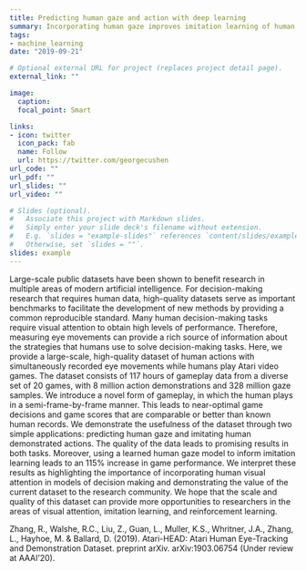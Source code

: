 ```yaml
---
title: Predicting human gaze and action with deep learning
summary: Incorporating human gaze improves imitation learning of human actions in ATARI games.
tags:
- machine_learning 
date: "2019-09-21"

# Optional external URL for project (replaces project detail page).
external_link: ""

image:
  caption:
  focal_point: Smart

links:
- icon: twitter
  icon_pack: fab
  name: Follow
  url: https://twitter.com/georgecushen
url_code: ""
url_pdf: ""
url_slides: ""
url_video: ""

# Slides (optional).
#   Associate this project with Markdown slides.
#   Simply enter your slide deck's filename without extension.
#   E.g. `slides = "example-slides"` references `content/slides/example-slides.md`.
#   Otherwise, set `slides = ""`.
slides: example
---
```


Large-scale public datasets have been shown to benefit research in multiple areas of modern artificial intelligence. For decision-making research that requires human data, high-quality datasets serve as important benchmarks to facilitate the development of new methods by providing a common reproducible standard. Many human decision-making tasks require visual attention to obtain high levels of performance. Therefore, measuring eye movements can provide a rich source of information about the strategies that humans use to solve decision-making tasks. Here, we provide a large-scale, high-quality dataset of human actions with simultaneously recorded eye movements while humans play Atari video games. The dataset consists of 117 hours of gameplay data from a diverse set of 20 games, with 8 million action demonstrations and 328 million gaze samples. We introduce a novel form of gameplay, in which the human plays in a semi-frame-by-frame manner. This leads to near-optimal game decisions and game scores that are comparable or better than known human records. We demonstrate the usefulness of the dataset through two simple applications: predicting human gaze and imitating human demonstrated actions. The quality of the data leads to promising results in both tasks. Moreover, using a learned human gaze model to inform imitation learning leads to an 115% increase in game performance. We interpret these results as highlighting the importance of incorporating human visual attention in models of decision making and demonstrating the value of the current dataset to the research community. We hope that the scale and quality of this dataset can provide more opportunities to researchers in the areas of visual attention, imitation learning, and reinforcement learning. 


Zhang, R., Walshe, R.C., Liu, Z., Guan, L., Muller, K.S., Whritner, J.A., Zhang, L., Hayhoe, M. & Ballard, D. (2019). Atari-HEAD: Atari Human Eye-Tracking and Demonstration Dataset. preprint arXiv. arXiv:1903.06754 (Under review at AAAI’20).
